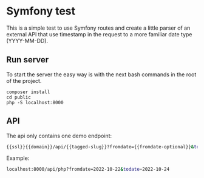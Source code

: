 # Symfony test
This is a simple test to use Symfony routes and create a little parser of an external API that use timestamp in the request to a more familiar date type (YYYY-MM-DD).

## Run server
To start the server the easy way is with the next bash commands in the root of the project.
```
composer install
cd public
php -S localhost:8000
```

## API
The api only contains one demo endpoint:

``` bash
{{ssl}}{{domain}}/api/{{tagged-slug}}?fromdate={{fromdate-optional}}&todate={{todate-optional}}
```
Example:

``` bash
localhost:8000/api/php?fromdate=2022-10-22&todate=2022-10-24
```
